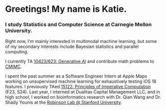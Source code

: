 # Greetings! My name is Katie.

### I study Statistics and Computer Science at Carnegie Mellon University. 

Right now, I'm mainly interested in multimodal machine learning, but some of my secondary interests include Bayesian statistics and parallel computing. 

I currently TA [10423/623: Generative AI](https://www.cs.cmu.edu/~mgormley/courses/10423/) and contribute math problems to [CMIMC](https://cmimc.math.cmu.edu/). 

I spent the past summer as a Software Engineer Intern at Apple Maps working on unsupervised machine learning for exhaustively testing iOS 18 features. I previously TAed [15122: Principles of Imperative Computation](https://www.cs.cmu.edu/~15122/) (F23, S24). Last year, I interned at Dualitas Capital Management LLC, and in high school, I worked on bioinformatics research with Dr. Qian Wang and Dr. Shady Younis at the [Robinson Lab @ Stanford University](https://robinsonlab.stanford.edu/). 
